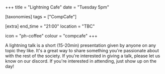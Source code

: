 +++
title = "Lightning Cafe"
date = "Tuesday 5pm"

[taxonomies]
tags = ["CompCafe"]

[extra]
end_time = "21:00"
location = "TBC"

icon = "ph-coffee"
colour = "compcafe"
+++

A lightning talk is a short (15-20min) presentation given by anyone on any topic they like. It's a great way to share something you're passionate about with the rest of the society. If you're interested in giving a talk, please let us know on our discord. If you're interested in attending, just show up on the day!